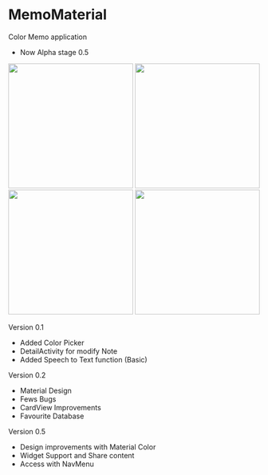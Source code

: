 # MemoMaterial
Color Memo application 
- Now Alpha stage 0.5
<p align="center">
  <img src="(https://cloud.githubusercontent.com/assets/15950481/25354952/42302490-2935-11e7-8e49-a39be8fa1607.gif" width="250"/>
  <img src="https://cloud.githubusercontent.com/assets/15950481/25306263/ea746ac4-2789-11e7-9aab-e8040626be3d.png" width="250"/>
  <img src="https://cloud.githubusercontent.com/assets/15950481/25306262/ea5a96a8-2789-11e7-9c66-94483276d971.png" width="250"/>
  <img src="https://cloud.githubusercontent.com/assets/15950481/25306264/ea8df124-2789-11e7-9c7b-76b46add6887.png" width="250"/>
 
</p>

 Version 0.1
- Added Color Picker
- DetailActivity for modify Note
- Added Speech to Text function (Basic)

Version 0.2
- Material Design
- Fews Bugs
- CardView Improvements
- Favourite Database

Version 0.5
- Design improvements with Material Color
- Widget Support and Share content
- Access with NavMenu
